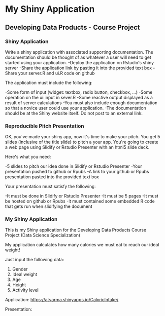 # My Shiny Application

## Developing Data Products - Course Project

### Shiny Application

Write a shiny application with associated supporting documentation. The documentation should be thought of as whatever a user will need to get started using your application.
-Deploy the application on Rstudio's shiny server
-Share the application link by pasting it into the provided text box
-Share your server.R and ui.R code on github


The application must include the following:

-Some form of input (widget: textbox, radio button, checkbox, ...)
-Some operation on the ui input in sever.R
-Some reactive output displayed as a result of server calculations
-You must also include enough documentation so that a novice user could use your application.
-The documentation should be at the Shiny website itself. Do not post to an external link.


### Reproducible Pitch Presentation

OK, you've made your shiny app, now it's time to make your pitch. You get 5 slides (inclusive of the title slide) to pitch a your app. You're going to create a web page using Slidify or Rstudio Presenter with an html5 slide deck.

Here's what you need:

-5 slides to pitch our idea done in Slidify or Rstudio Presenter
-Your presentation pushed to github or Rpubs
-A link to your github or Rpubs presentation pasted into the provided text box

Your presentation must satisfy the following:

-It must be done in Slidify or Rstudio Presenter
-It must be 5 pages
-It must be hosted on github or Rpubs
-It must contained some embedded R code that gets run when slidifying the document

### My Shiny Application

This is my Shiny application for the Developing Data Products Course Project (Data Science Specialization) 

My application calculates how many calories we must eat to reach our ideal weight!

Just input the following data:

1. Gender
2. Ideal weight
2. Age
4. Height
5. Activity level



Application: https://atvarma.shinyapps.io/CaloricIntake/

Presentation: 
